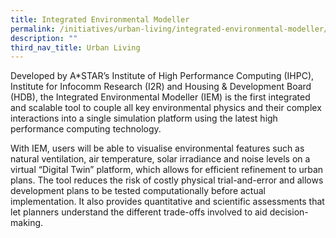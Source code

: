 ```yaml
---
title: Integrated Environmental Modeller
permalink: /initiatives/urban-living/integrated-environmental-modeller/
description: ""
third_nav_title: Urban Living
---
```



Developed by A*STAR’s Institute of High Performance Computing (IHPC), Institute for Infocomm Research (I2R) and Housing & Development Board (HDB), the Integrated Environmental Modeller (IEM) is the first integrated and scalable tool to couple all key environmental physics and their complex interactions into a single simulation platform using the latest high performance computing technology.

With IEM, users will be able to visualise environmental features such as natural ventilation, air temperature, solar irradiance and noise levels on a virtual “Digital Twin” platform, which allows for efficient refinement to urban plans. The tool reduces the risk of costly physical trial-and-error and allows development plans to be tested computationally before actual implementation. It also provides quantitative and scientific assessments that let planners understand the different trade-offs involved to aid decision-making.